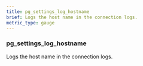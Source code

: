```yaml
---
title: pg_settings_log_hostname
brief: Logs the host name in the connection logs.
metric_type: gauge
---
```

### pg_settings_log_hostname

Logs the host name in the connection logs.